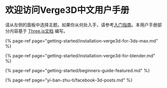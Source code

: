 # 欢迎访问Verge3D中文用户手册

请从左侧的面板中选择主题。如果你从何处入手，请参考[入门指南](getting-started/beginners-guide-featured.md)。本用户手册部分内容基于 [Three.js文档](https://threejs.org/docs) 编写。

{% page-ref page="getting-started/installation-verge3d-for-3ds-max.md" %}

{% page-ref page="getting-started/installation-verge3d-for-blender.md" %}

{% page-ref page="getting-started/beginners-guide-featured.md" %}

{% page-ref page="yi-ban-zhu-ti/facebook-3d-posts.md" %}



